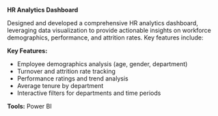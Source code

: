 **HR Analytics Dashboard**

Designed and developed a comprehensive HR analytics dashboard, leveraging data visualization to provide actionable insights on workforce demographics, performance, and attrition rates. Key features include:

**Key Features:**
- Employee demographics analysis (age, gender, department)
- Turnover and attrition rate tracking
- Performance ratings and trend analysis
- Average tenure by department
- Interactive filters for departments and time periods

**Tools:**
Power BI
